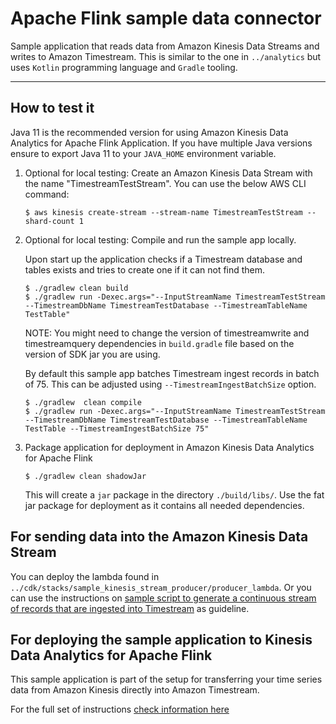 <!-- Copyright Amazon.com, Inc. or its affiliates. All Rights Reserved. SPDX-License-Identifier: MIT-0 -->

# Apache Flink sample data connector

Sample application that reads data from Amazon Kinesis Data Streams and writes to Amazon Timestream. This is similar to
the one in `../analytics` but uses `Kotlin` programming language and `Gradle` tooling.

----

## How to test it

Java 11 is the recommended version for using Amazon Kinesis Data Analytics for Apache Flink Application. If you have
multiple Java versions ensure to export Java 11 to your `JAVA_HOME` environment variable.

1. Optional for local testing: Create an Amazon Kinesis Data Stream with the name "TimestreamTestStream". You can use
   the below AWS CLI command:
   ```shell
   $ aws kinesis create-stream --stream-name TimestreamTestStream --shard-count 1
   ```

1. Optional for local testing: Compile and run the sample app locally.

   Upon start up the application checks if a Timestream database and tables exists and tries to create one if it can not
   find them.
   ```shell
   $ ./gradlew clean build
   $ ./gradlew run -Dexec.args="--InputStreamName TimestreamTestStream --TimestreamDbName TimestreamTestDatabase --TimestreamTableName TestTable"
   ``` 
   NOTE: You might need to change the version of timestreamwrite and timestreamquery dependencies in `build.gradle` file
   based on the version of SDK jar you are using.

   By default this sample app batches Timestream ingest records in batch of 75. This can be adjusted
   using `--TimestreamIngestBatchSize` option.
   ```shell
   $ ./gradlew  clean compile
   $ ./gradlew run -Dexec.args="--InputStreamName TimestreamTestStream --TimestreamDbName TimestreamTestDatabase --TimestreamTableName TestTable --TimestreamIngestBatchSize 75"
   ```    
1. Package application for deployment in Amazon Kinesis Data Analytics for Apache Flink

   ```shell
   $ ./gradlew clean shadowJar
   ```
   This will create a `jar` package in the directory `./build/libs/`. Use the fat jar package for deployment as it
   contains all needed dependencies.

## For sending data into the Amazon Kinesis Data Stream

You can deploy the lambda found in `../cdk/stacks/sample_kinesis_stream_producer/producer_lambda`. Or you can use the
instructions on
[sample script to generate a continuous stream of records that are ingested into Timestream](https://github.com/awslabs/amazon-timestream-tools/tree/master/tools/kinesis_ingestor)
as guideline.

## For deploying the sample application to Kinesis Data Analytics for Apache Flink

This sample application is part of the setup for transferring your time series data from Amazon Kinesis directly into
Amazon Timestream.

For the full set of instructions
[check information here](https://docs.aws.amazon.com/timestream/latest/developerguide/ApacheFlink.html)
